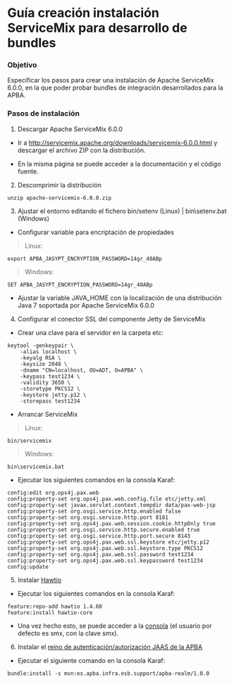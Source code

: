 # Guía creación instalación ServiceMix para desarrollo de bundles
### Objetivo
Especificar los pasos para crear una instalación de Apache ServiceMix 6.0.0, en la que poder probar bundles de integración desarrollados para la APBA.
### Pasos de instalación
1. Descargar Apache ServiceMix 6.0.0
* Ir a http://servicemix.apache.org/downloads/servicemix-6.0.0.html y descargar el archivo ZIP con la distribución. 

* En la misma página se puede acceder a la documentación y el código fuente.
2. Descomprimir la distribución
```
unzip apache-servicemix-6.0.0.zip
```
3. Ajustar el entorno editando el fichero bin/setenv (Linux) | bin\setenv.bat (Windows)
* Configurar variable para encriptación de propiedades
>Linux:
```
export APBA_JASYPT_ENCRYPTION_PASSWORD=14gr_48ABp
```
>Windows:
```
SET APBA_JASYPT_ENCRYPTION_PASSWORD=14gr_48ABp
```
* Ajustar la variable JAVA_HOME con la localización de una distribución Java 7 soportada por Apache ServiceMix 6.0.0
4. Configurar el conector SSL del componente Jetty de ServiceMix
* Crear una clave para el servidor en la carpeta etc:
```
keytool -genkeypair \
    -alias localhost \
    -keyalg RSA \
    -keysize 2048 \
    -dname "CN=localhost, OU=ADT, O=APBA" \
    -keypass test1234 \
    -validity 3650 \
    -storetype PKCS12 \
    -keystore jetty.p12 \
    -storepass test1234
```
* Arrancar ServiceMix 
>Linux:
```
bin/servicemix
```
>Windows:
```
bin\servicemix.bat
```
* Ejecutar los siguientes comandos en la consola Karaf:
```
config:edit org.ops4j.pax.web 
config:property-set org.ops4j.pax.web.config.file etc/jetty.xml
config:property-set javax.servlet.context.tempdir data/pax-web-jsp
config:property-set org.osgi.service.http.enabled false
config:property-set org.osgi.service.http.port 8181
config:property-set org.ops4j.pax.web.session.cookie.httpOnly true
config:property-set org.osgi.service.http.secure.enabled true
config:property-set org.osgi.service.http.port.secure 8143
config:property-set org.ops4j.pax.web.ssl.keystore etc/jetty.p12
config:property-set org.ops4j.pax.web.ssl.keystore.type PKCS12
config:property-set org.ops4j.pax.web.ssl.password test1234
config:property-set org.ops4j.pax.web.ssl.keypassword test1234
config:update
```
5. Instalar [Hawtio](https://hawt.io)
* Ejecutar los siguientes comandos en la consola Karaf:
```
feature:repo-add hawtio 1.4.60
feature:install hawtio-core
```
* Una vez hecho esto, se puede acceder a la [consola](https://localhost:8143/hawtio) (el usuario por defecto es smx, con la clave smx).
6. Instalar el [reino de autenticación/autorización JAAS de la APBA](https://github.com/adtapba/apba-realm)
* Ejecutar el siguiente comando en la consola Karaf:
```
bundle:install -s mvn:es.apba.infra.esb.support/apba-realm/1.0.0
```
